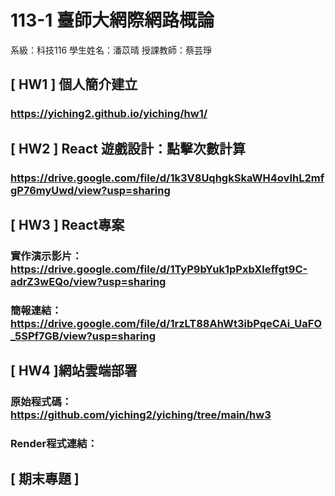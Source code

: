 # 113-1 臺師大網際網路概論
系級：科技116
學生姓名：潘苡晴
授課教師：蔡芸琤

## [ HW1 ] 個人簡介建立
### https://yiching2.github.io/yiching/hw1/
## [ HW2 ] React 遊戲設計：點擊次數計算
### https://drive.google.com/file/d/1k3V8UqhgkSkaWH4ovIhL2mfgP76myUwd/view?usp=sharing
## [ HW3 ] React專案
### 實作演示影片：https://drive.google.com/file/d/1TyP9bYuk1pPxbXleffgt9C-adrZ3wEQo/view?usp=sharing
### 簡報連結：https://drive.google.com/file/d/1rzLT88AhWt3ibPqeCAi_UaFO_5SPf7GB/view?usp=sharing
## [ HW4 ]網站雲端部署
### 原始程式碼：https://github.com/yiching2/yiching/tree/main/hw3
### Render程式連結：
## [ 期末專題 ]
